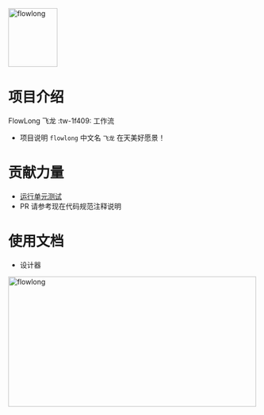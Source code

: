 
<img src="https://foruda.gitee.com/images/1678108376357428538/6b12d4d1_12260.png" alt="flowlong" width="99px" height="118px">

# 项目介绍
FlowLong 飞龙  :tw-1f409: 工作流

- 项目说明  `flowlong` 中文名 `飞龙` 在天美好愿景！

# 贡献力量

- [运行单元测试](https://gitee.com/aizuda/flowlong/wikis/%E8%BF%90%E8%A1%8C%E5%8D%95%E5%85%83%E6%B5%8B%E8%AF%95)
- PR 请参考现在代码规范注释说明

# 使用文档

- 设计器

<img src="https://foruda.gitee.com/images/1683680723972384655/f957e75d_12260.png" alt="flowlong" width="500px" height="262px">

